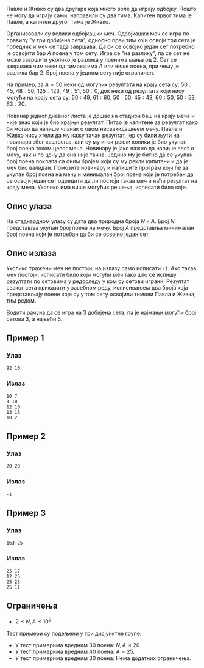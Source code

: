 ﻿Павле и Живко су два другара која много воле да играју одбојку. Пошто не могу да играју сами, направили су два тима. Капитен првог тима је Павле, а капитен другог тима је Живко. 

Организовали су велики одбојкашки меч. Одбојкашки меч се игра по правилу "у три добијена сета", односно први тим који освоји три сета је победник и меч се тада завршава. Да би се освојио један сет потребно је освојити бар $A$ поена у том сету. Игра се "на разлику", па се сет не може завршити уколико је разлика у поенима мања од $2$. Сет се завршава чим неки од тимова има $A$ или више поена, при чему је разлика бар $2$. Број поена у једном сету није ограничен.

На пример, за $A=50$ неки од могућих резултата на крају сета су: $50:45$, $48:50$, $125:123$, $49:51$, $50:0$, док неки од резултата који нису могући на крају сета су: $50:49$, $61:60$, $50:50$, $45:43$, $60:50$, $50:53$, $63:20$. 

Новинар једног дневног листа је дошао на стадион баш на крају меча и није знао који је био крајњи резултат. Питао је капитене за резултат како би могао да напише чланак о овом несвакидашњем мечу. Павле и Живко нису хтели да му кажу тачан резултат, јер су били љути на новинара због кашњења, али су му ипак рекли колики је био укупан број поена током целог меча. Новинару је јако важно да напише вест о мечу, чак и по цену да она није тачна. Једино му је битно да се укупан број поена поклапа са оним бројем који су му рекли капитени и да је меч био валидан. Помозите новинару и напишите програм који ће за укупан број поена на мечу и минималан број поена који је потребан да се освоји један сет одредити да ли постоји такав меч и наћи резултат на крају меча. Уколико има више могућих решења, исписати било које.

## Опис улаза

На стаднардном улазу су дата два природна броја $N$ и $A$. Број $N$ представља укупан број поена на мечу. Број $A$ представља минималан број поена који је потребан да би се освојио један сет. 

## Опис излаза

Уколико тражени меч не постоји, на излазу само исписати `-1`. Ако такав меч постоји, исписати било који могући меч тако што се испишу резултати по сетовима у редоследу у ком су сетови играни. Резултат сваког сета приказати у засебном реду, исписивањем два броја која представљају поене које су у том сету освојили тимови Павла и Живка, тим редом.

Водити рачуна да се игра на $3$ добијена сета, па је најмањи могући број сетова $3$, а највећи $5$.

## Пример 1

### Улаз

~~~
92 10
~~~

### Излаз

~~~
10 7
3 10
12 10
13 15
10 2
~~~

## Пример 2

### Улаз

~~~
20 20
~~~

### Излаз

~~~
-1
~~~

## Пример 3

### Улаз

~~~
163 25
~~~

### Излаз

~~~
25 17
12 25
25 23
25 11
~~~

## Ограничења
* $2 \leq N,A \leq 10^{9}$

Тест примери су подељени у три дисјунктне групе:

* У тест примерима вредним 30 поена: $N,A \leq 20$.
* У тест примерима вредним 40 поена: $A=25$.
* У тест примерима вредним 30 поена: Нема додатних ограничења.
